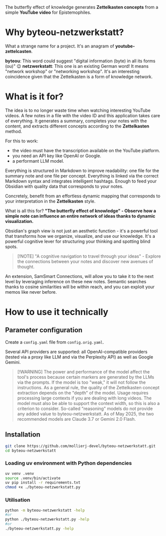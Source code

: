 The butterfly effect of knowledge generates **Zettelkasten concepts** from a simple **YouTube video** for Epistemophiles.

# Why **byteou-netzwerkstatt**?

What a strange name for a project. It's an anagram of **youtube-zettelcasten**.

**byteou**: This word could suggest "digital information (byte) in all its forms (ou)" 😉
**netzwerkstatt**: This one is an existing German word! It means "network workshop" or "networking workshop". It's an interesting coincidence given that the Zettelkasten is a form of knowledge network.

# What is it for?

The idea is to no longer waste time when watching interesting YouTube videos.
A few notes in a file with the video ID and this application takes care of everything.
It generates a summary, completes your notes with the content, and extracts different concepts according to the **Zettelkasten** method.

For this to work:
- the video must have the transcription available on the YouTube platform.
- you need an API key like OpenAI or Google.
- a performant LLM model.

Everything is structured in Markdown to improve readability: one file for the summary note and one file per concept. Everything is linked via the correct Markdown syntax and integrates intelligent hashtags. Enough to feed your Obsidian with quality data that corresponds to your notes.

Concretely, benefit from an effortless dynamic mapping that corresponds to your interpretation in the **Zettelkasten** style.

What is all this for? **"The butterfly effect of knowledge" - Observe how a simple note can influence an entire network of ideas thanks to dynamic visualization.**

Obsidian's graph view is not just an aesthetic function - it's a powerful tool that transforms how we organize, visualize, and use our knowledge. It's a powerful cognitive lever for structuring your thinking and spotting blind spots.

> [!NOTE] "A cognitive navigation to travel through your ideas" - Explore the connections between your notes and discover new avenues of thought.

An extension, SamSmart Connections, will allow you to take it to the next level by leveraging inference on these new notes. Semantic searches thanks to cosine similarities will be within reach, and you can exploit your memos like never before.

# How to use it technically

## Parameter configuration

Create a `config.yaml` file from `config.orig.yaml`.

Several API providers are supported: all OpenAI-compatible providers (tested via a proxy like LLM and via the Perplexity API) as well as Google Gemini.

> [!WARNING]  The power and performance of the model affect the tool's process because certain markers are generated by the LLMs via the prompts. If the model is too "weak," it will not follow the instructions. As a general rule, the quality of the Zettelkasten concept extraction depends on the "depth" of the model.
> Usage requires processing large contexts if you are dealing with long videos. The model must also be able to support the context width, so this is also a criterion to consider. So-called "reasoning" models do not provide any added value to byteou-netzwerkstatt.
> As of May 2025, the two recommended models are Claude 3.7 or Gemini 2.0 Flash.

## Installation

```bash
git clone https://github.com/mollierj-devel/byteou-netzwerkstatt.git
cd byteou-netzwerkstatt
```

### Loading uv environment with Python dependencies

```bash
uv venv .venv
source .venv/bin/activate
uv pip install -r requirements.txt
chmod +x ./byteou-netzwerkstatt.py
```

### Utilisation

```bash
python -m byteou-netzwerkstatt -help
#or
python ./byteou-netzwerkstatt.py -help
#or
./byteou-netzwerkstatt.py -help
```
